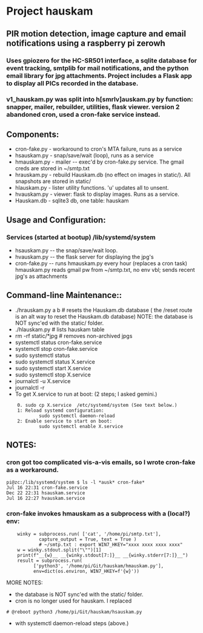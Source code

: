 
# Project hauskam

## PIR motion detection, image capture and email notifications using a raspberry pi zerowh
### Uses gpiozero for the HC-SR501 interface, a sqlite database for event tracking, smtplib for mail notifications, and the python email library for jpg attachments.  Project includes a Flask app to display all PICs recorded in the database.

### v1_hauskam.py was split into h[smrlv]auskam.py by function:  snapper, mailer, rebuilder, utilities, flask viewer.  version 2 abandoned cron, used a cron-fake service instead.

## Components:
- cron-fake.py - workaround to cron's MTA failure, runs as a service
- hsauskam.py  - snap/save/wait (loop), runs as a service
- hmauskam.py  -  mailer -- exec'd by cron-fake.py service. 
                 The gmail creds are stored in ~/smtp.txt
- hrauskam.py  - rebuild Hauskam.db (no effect on images in static/). 
                 All snapshots are stored in static/
- hlauskam.py  - lister utility functions. 'u' updates all to unsent.
- hvauskam.py  - viewer: flask to display images. Runs as a service.
- Hauskam.db   - sqlite3 db, one table: hauskam


##  Usage and Configuration:
### Services (started at bootup)    /lib/systemd/system
- hsauskam.py -- the snap/save/wait loop.
- hvauskam.py -- the flask server for displaying the jpg's
- cron-fake.py -- runs hmauskam.py every hour (replaces a cron task)
     hmauskam.py reads gmail pw from ~/smtp.txt, no env vbl;
       sends recent jpg's as attachments

##  Command-line Maintenance::
-   ./hrauskam.py a b    # resets the Hauskam.db database
     ( the /reset route is an alt way to reset the Hauskam.db database)
     NOTE: the database is NOT sync'ed with the static/ folder.
-  ./hlauskam.py        # lists hauskam table
-  rm -rf static/*jpg   # removes non-archived jpgs
-  systemctl status cron-fake.service
-  systemctl stop cron-fake.service
-  sudo systemctl status
-  sudo systemctl status X.service
-  sudo systemctl start  X.service
-  sudo systemctl stop   X.service
-  journalctl -u X.service
-  journalctl -r
-  To get X.service to run at boot: (2 steps; I asked gemini.)
  >
        0. sudo cp X.service  /etc/systemd/system (See text below.)
        1: Reload systemd configuration:
                sudo systemctl daemon-reload
        2: Enable service to start on boot:
                sudo systemctl enable X.service

## NOTES:
### cron got too complicated vis-a-vis emails, so I wrote cron-fake as a workaround.
```
pi@zc:/lib/systemd/system $ ls -l *ausk* cron-fake*
Jul 16 22:31 cron-fake.service
Dec 22 22:31 hsauskam.service
Jul 16 22:27 hvauskam.service
```
###    cron-fake invokes hmauskam as a subprocess with a (local?) env:
```
    winky = subprocess.run( ['cat', '/home/pi/smtp.txt'],
            capture_output = True, text = True )
            # ~/smtp.txt : export WIN7_HKEY="xxxx xxxx xxxx xxxx"
    w = winky.stdout.split("\"")[1]
    print(f"__{w}__ __{winky.stdout[7:]}__ __{winky.stderr[7:]}__")
    result = subprocess.run(
          ['python3', '/home/pi/Git/hauskam/hmauskam.py'],
          env=dict(os.environ, WIN7_HKEY=f'{w}'))
```

MORE NOTES: 
-  the database is NOT sync'ed with the static/ folder.
-  cron is no longer used for hauskam. I replaced
```        
# @reboot python3 /home/pi/Git/hauskam/hsauskam.py
```
- with systemctl daemon-reload steps (above.)
